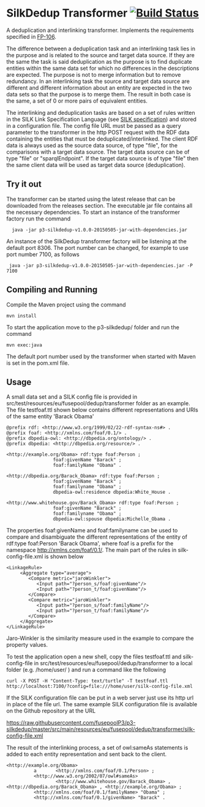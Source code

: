 SilkDedup Transformer [![Build Status](https://travis-ci.org/fusepoolP3/p3-silkdedup.svg)](https://travis-ci.org/fusepoolP3/p3-silkdedup)
=====================

A deduplication and interlinking transformer. Implements the requirements specified in [FP-106](https://fusepool.atlassian.net/browse/FP-106). 

The difference between a deduplication task and an interlinking task lies in the purpose and is related to the source and target data source. If they are the same the task is said deduplication as the purpose is to find duplicate entities within the same data set for which no differences in the descriptions are expected. The purpose is not to merge information but to remove redundancy. In an interlinking task the source and target data source are different and different information about an entity are expected in the two data sets so that the purpose is to merge them. The result in both case is the same, a set of 0 or more pairs of equivalent entities. 

The interlinking and deduplication tasks are based on a set of rules written in the SILK Link Specification Language (see [SILK specification](https://www.assembla.com/wiki/show/silk/Link_Specification_Language)) and stored in a configuration file. The config file URL must be passed as a query parameter to the transformer in the http POST request with the RDF data containing the entities that must be deduplicated/interlinked. The client RDF data is always used as the source data source, of type "file", for the comparisons with a target data source. The target data source can be of type "file" or "sparqlEndpoint". If the target data source is of type "file" then the same client data will be used as target data source (deduplication).

## Try it out
The transformer can be started using the latest release that can be downloaded from the releases section. The executable jar file contains all the necessary dependencies. To start an instance of the transformer factory run the command

      java -jar p3-silkdedup-v1.0.0-20150505-jar-with-dependencies.jar
    
An instance of the SilkDedup transformer factory will be listening at the default port 8306. The port number can be changed, for example to use port number 7100, as follows

     java -jar p3-silkdedup-v1.0.0-20150505-jar-with-dependencies.jar -P 7100
     
## Compiling and Running 
Compile the Maven project using the command

    mvn install

To start the application move to the p3-silkdedup/ folder and run the command

    mvn exec:java

The default port number used by the transformer when started with Maven is set in the pom.xml file.

## Usage

A small data set and a SILK config file is provided in src/test/resources/eu/fusepool/dedup/transformer folder as an example. The file testfoaf.ttl shown below contains different representations and URIs of the same entity 'Barack Obama'

    @prefix rdf: <http://www.w3.org/1999/02/22-rdf-syntax-ns#> .
    @prefix foaf: <http://xmlns.com/foaf/0.1/> .
    @prefix dbpedia-owl: <http://dbpedia.org/ontology/> .
    @prefix dbpedia: <http://dbpedia.org/resource/> .

    <http://example.org/Obama> rdf:type foaf:Person ;
                     foaf:givenName "Barack" ;
                     foaf:familyName "Obama" .

    <http://dbpedia.org/Barack_Obama> rdf:type foaf:Person ;
                     foaf:givenName "Barack" ;
                     foaf:familyname "Obama" ;
                     dbpedia-owl:residence dbpedia:White_House .

    <http://www.whitehouse.gov/Barack_Obama> rdf:type foaf:Person ;
                     foaf:givenName "Barack" ;
                     foaf:familyname "Obama" ;
                     dbpedia-owl:spouse dbpedia:Michelle_Obama .

The properties foaf:givenName and foaf:familyname can be used to compare and disambiguate the different representations of the
entity of rdf:type foaf:Person 'Barack Obama', where foaf is a prefix for the namespace http://xmlns.com/foaf/0.1/. The main part of the rules in silk-config-file.xml is shown below

    <LinkageRule>
         <Aggregate type="average">
            <Compare metric="jaroWinkler">
               <Input path="?person_s/foaf:givenName"/>
               <Input path="?person_t/foaf:givenName"/>
            </Compare>
            <Compare metric="jaroWinkler">
               <Input path="?person_s/foaf:familyName"/>
               <Input path="?person_t/foaf:familyName"/>
            </Compare>
         </Aggregate>
    </LinkageRule>

Jaro-Winkler is the similarity measure used in the example to compare the property values.

To test the application open a new shell, copy the files testfoaf.ttl and silk-config-file in src/test/resources/eu/fusepool/dedup/transformer to a local folder (e.g. /home/user/ ) and run a command like the following

    curl -X POST -H "Content-Type: text/turtle" -T testfoaf.ttl http://localhost:7100/?config=file:///home/user/silk-config-file.xml

If the SILK configuration file can be put in a web server just use its http url in place of the file url. The same example SILK configuration file is available on the Github repository at the URL

https://raw.githubusercontent.com/fusepoolP3/p3-silkdedup/master/src/main/resources/eu/fusepool/dedup/transformer/silk-config-file.xml

The result of the interlinking process, a set of owl:sameAs statements is added to each entity representation and sent back to the client.

    <http://example.org/Obama>
              a       <http://xmlns.com/foaf/0.1/Person> ;
              <http://www.w3.org/2002/07/owl#sameAs>
                      <http://www.whitehouse.gov/Barack_Obama> , <http://dbpedia.org/Barack_Obama> , <http://example.org/Obama> ;
              <http://xmlns.com/foaf/0.1/familyName> "Obama" ;
              <http://xmlns.com/foaf/0.1/givenName> "Barack" .
